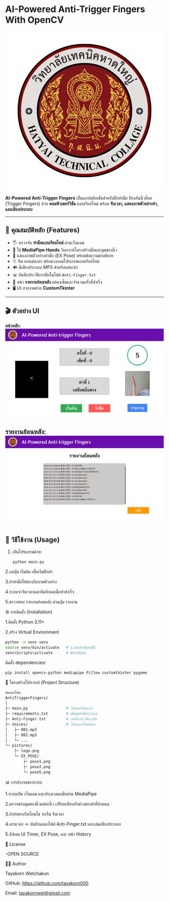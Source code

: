 # AI-Powered Anti-Trigger Fingers With OpenCV

![Logo](pictures/logo.png)

**AI-Powered Anti-Trigger Fingers** เป็นแอปพลิเคชันสำหรับฝึกท่ามือ ป้องกันนิ้วล็อค (Trigger Fingers) ด้วย **คอมพิวเตอร์วิชัน** แบบเรียลไทม์ พร้อม **จับเวลา, แสดงภาพตัวอย่างท่า, และเสียงประกอบ**  

---

## 🌟 คุณสมบัติหลัก (Features)

- 🖐 ตรวจจับ **ท่ามือแบบเรียลไทม์** ผ่านเว็บแคม
- 🤖 ใช้ **MediaPipe Hands** วิเคราะห์โครงสร้างมือและมุมของนิ้ว
- 🎨 แสดงภาพตัวอย่างท่ามือ (EX Pose) พร้อมข้อความคำอธิบาย
- ⏱ จับเวลาแต่ละท่า พร้อมวงกลมโปรเกรสแบบเรียลไทม์
- 🔊 มีเสียงประกอบ MP3 สำหรับแต่ละท่า
- 📊 บันทึกประวัติการฝึกในไฟล์ `Anti-Finger.txt`
- 📄 หน้า **รายงานย้อนหลัง** แสดงเซ็ตและจำนวนครั้งที่สำเร็จ
- 🖥 UI สวยงามด้วย **CustomTkinter**

---

## 🎬 ตัวอย่าง UI

**หน้าหลัก:**
![Main UI](pictures/main.png)

**รายงานย้อนหลัง:**
![History Page](pictures/log.png)
---

## 🚀 วิธีใช้งาน (Usage)

1. เปิดโปรแกรมด้วย:
   ```bash
   python main.py
   ```
   
2.กดปุ่ม เริ่มต้น เพื่อเริ่มฝึกท่า

3.ทำท่ามือให้ตรงกับภาพตัวอย่าง

4.ระบบจะจับเวลาและบันทึกผลเมื่อทำสำเร็จ

5.ตรวจสอบ รายงานย้อนหลัง ผ่านปุ่ม รายงาน

⚙️ การติดตั้ง (Installation)

1.ติดตั้ง Python 3.11+

2.สร้าง Virtual Environment

```bash
python -m venv venv
source venv/bin/activate   # Linux/macOS
venv\Scripts\activate      # Windows
```

ติดตั้ง dependencies:
```bash
pip install opencv-python mediapipe Pillow customtkinter pygame
```

📁 โครงสร้างโปรเจกต์ (Project Structure)
```bash
คัดลอกโค้ด
AntiTriggerFingers/
│
├─ main.py                 # ไฟล์หลักรันแอป
├─ requirements.txt        # dependencies
├─ Anti-Finger.txt         # บันทึกประวัติการฝึก
├─ Voices/                 # โฟลเดอร์ไฟล์เสียง
│   ├─ 001.mp3
│   ├─ 002.mp3
│   └─ ...
└─ pictures/
    ├─ logo.png
    └─ EX_POSE/
        ├─ pose1.png
        ├─ pose2.png
        └─ pose5.png
```

📊 การทำงานของระบบ

1.ระบบเปิด เว็บแคม และประมวลผลมือผ่าน MediaPipe

2.ตรวจสอบมุมของนิ้วแต่ละนิ้ว เปรียบเทียบกับช่วงของท่าที่กำหนด

3.ถ้าท่าตรงกับเงื่อนไข จะเริ่ม จับเวลา

4.ครบเวลา → บันทึกผลลงไฟล์ Anti-Finger.txt และเล่นเสียงประกอบ

5.อัปเดต UI Timer, EX Pose, และ หน้า History


🔔 License

-OPEN SOURCE 

👨‍💻 Author

Tayakorn Wetchakun

GitHub: https://github.com/tayakorn000

Email: tayakornwet@gmail.com

